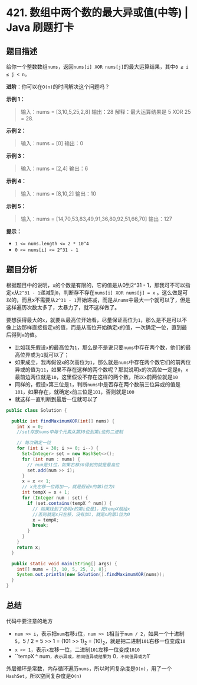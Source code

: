 # 421. 数组中两个数的最大异或值(中等) | Java 刷题打卡

## 题目描述

给你一个整数数组`nums`，返回`nums[i] XOR nums[j]`的最大运算结果，其中`0 ≤ i ≤ j < n`。

**进阶**：你可以在`O(n)`的时间解决这个问题吗？

**示例 1：**

> 输入：nums = [3,10,5,25,2,8]
> 输出：28
> 解释：最大运算结果是 5 XOR 25 = 28.

**示例 2：**

> 输入：nums = [0]
> 输出：0

**示例 3：**

> 输入：nums = [2,4]
> 输出：6

**示例 4：**

> 输入：nums = [8,10,2]
> 输出：10

**示例 5：**

> 输入：nums = [14,70,53,83,49,91,36,80,92,51,66,70]
> 输出：127

**提示：**

- `1 <= nums.length <= 2 * 10^4`
- `0 <= nums[i] <= 2^31 - 1`

## 题目分析

根据题目中的说明，`x`的个数是有限的，它的值是从0到2^31 - 1，那我可不可以指定`x`从`2^31 - 1`递减到`0`，判断存不存在`nums[i] XOR nums[j] = x` 。这么做是可以的，而且x不需要从`2^31 - 1`开始递减，而是从`nums`中最大一个就可以了，但是这样遍历次数太多了，太暴力了，就不这样做了。

要想获得最大的`x`，就要从最高位开始看，尽量保证高位为`1`，那么是不是可以不像上边那样直接指定`x`的值，而是从高位开始确定`x`的值，一次确定一位，直到最后得到`x`的值。

- 比如我先假设`x`的最高位为`1`，那么是不是说只要`nums`中存在两个数，他们的最高位异或为`1`就可以了；
- 如果成立，我再假设`x`的次高位为`1`，那么就是`nums`中存在两个数它们的前两位异或的值为`11`，如果不存在这样的两个数呢？那就说明`x`的次高位一定是`0`，`x`最前边两位就是`10`，这里假设不存在这样的两个数，所以`x`前两位就是`10`
- 同样的，假设`x`第三位是`1`，判断`nums`中是否存在两个数前三位异或的值是`101`，如果存在，就确定`x`前三位是`101`，否则就是`100`
- 就这样一直判断到最后一位就可以了

```java
public class Solution {

  public int findMaximumXOR(int[] nums) {
    int x = 0;
    //set存放nums中每个元素从第30位到第i位的二进制

    // 每次确定一位
    for (int i = 30; i >= 0; i--) {
      Set<Integer> set = new HashSet<>();
      for (int num : nums) {
        // num是31位，如果右移30得到的就是最高位
        set.add(num >> i);
      }
      x = x << 1;
      // x先左移一位再加一，就是假设x的第i位为1
      int tempX = x + 1;
      for (Integer num : set) {
        if (set.contains(tempX ^ num)) {
          // 如果找到了说明x的第i位是1，把tempX赋给x
          //否则就是x只左移，没有加1，就是x的第i位为0
          x = tempX;
          break;
        }
      }
    }
    return x;
  }

  public static void main(String[] args) {
    int[] nums = {3, 10, 5, 25, 2, 8};
    System.out.println(new Solution().findMaximumXOR(nums));
  }
}

```

## 总结

代码中要注意的地方

- `num >> i`，表示把`num`右移`i`位，`num >> 1`相当于`num / 2`，如果一个十进制`5`，5 / 2 = 5 >> 1 = (101 >> 1)<sub>2</sub> = (10)<sub>2</sub>，就是把二进制`101`右移一位变成`10`
- `x << 1`，表示`x`左移一位，二进制`101`左移一位变成`1010`
- ``tempX ^ num`，表示异或，相同值异或结果为` 0`，不同值异或为`1`

外层循环是常数，内存循环遍历`nums`，所以时间复杂度是`O(n)`，用了一个`HashSet`，所以空间复杂度是`O(n)`


